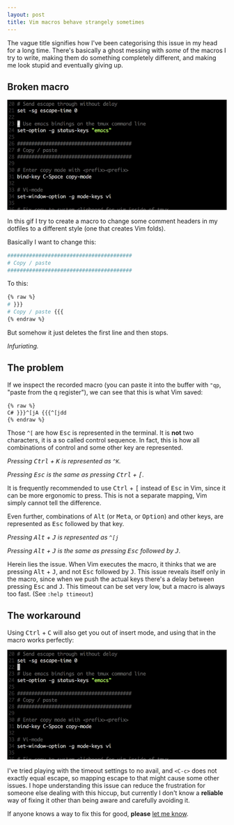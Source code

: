 ```yaml
---
layout: post
title: Vim macros behave strangely sometimes
---
```


The vague title signifies how I've been categorising this issue in my head for a long time. There's basically a ghost messing with _some_ of the macros I try to write, making them do something completely different, and making me look stupid and eventually giving up.

## Broken macro

![Unsuccessful Vim macro usage](/public/images/escape-ruins-vim-macro.gif)

In this gif I try to create a macro to change some comment headers in my dotfiles to a different style (one that creates Vim folds).

Basically I want to change this:

```bash
########################################
# Copy / paste
########################################
```

To this:

```bash
{% raw %}
# }}}
# Copy / paste {{{
{% endraw %}
```

But somehow it just deletes the first line and then stops.

_Infuriating._

## The problem

If we inspect the recorded macro (you can paste it into the buffer with `"qp`, "paste from the q register"), we can see that this is what Vim saved:

```
{% raw %}
C# }}}^[jA {{{^[jdd
{% endraw %}
```

Those `^[` are how <kbd>Esc</kbd> is represented in the terminal. It is **not** two characters, it is a so called control sequence. In fact, this is how all combinations of control and some other key are represented.

_Pressing <kbd>Ctrl</kbd> + <kbd>K</kbd> is represented as `^K`._

_Pressing <kbd>Esc</kbd> is the same as pressing <kbd>Ctrl</kbd> + <kbd>[</kbd>._

It is frequently recommended to use <kbd>Ctrl</kbd> + <kbd>[</kbd> instead of <kbd>Esc</kbd> in Vim, since it can be more ergonomic to press. This is not a separate mapping, Vim simply cannot tell the difference.

Even further, combinations of <kbd>Alt</kbd> (or <kbd>Meta</kbd>, or <kbd>Option</kbd>) and other keys, are represented as <kbd>Esc</kbd> followed by that key.

_Pressing <kbd>Alt</kbd> + <kbd>J</kbd> is represented as `^[j`_

_Pressing <kbd>Alt</kbd> + <kbd>J</kbd> is the same as pressing <kbd>Esc</kbd> followed by <kbd>J</kbd>._

Herein lies the issue. When Vim executes the macro, it thinks that we are pressing <kbd>Alt</kbd> + <kbd>J</kbd>, and not <kbd>Esc</kbd> followed by <kbd>J</kbd>. This issue reveals itself only in the macro, since when we push the actual keys there's a delay between pressing <kbd>Esc</kbd> and <kbd>J</kbd>. This timeout can be set very low, but a macro is always too fast. (See `:help ttimeout`)

## The workaround

Using <kbd>Ctrl</kbd> + <kbd>C</kbd> will also get you out of insert mode, and using that in the macro works perfectly:

![Successful macro usage](/public/images/ctrl-c-fixes-vim-macro.gif)

I've tried playing with the timeout settings to no avail, and `<C-c>` does not exactly equal escape, so mapping escape to that might cause some other issues. I hope understanding this issue can reduce the frustration for someone else dealing with this hiccup, but currently I don't know a **reliable** way of fixing it other than being aware and carefully avoiding it.

If anyone knows a way to fix this for good, **please** [let me know](https://github.com/alcesleo/alcesleo.github.io/issues/new).
